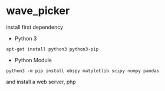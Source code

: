 # wave_picker


install first dependency 

- Python 3
```console
apt-get install python3 python3-pip
```
- Python Module
```console
python3 -m pip install obspy matplotlib scipy numpy pandas
```


and install a web server, php